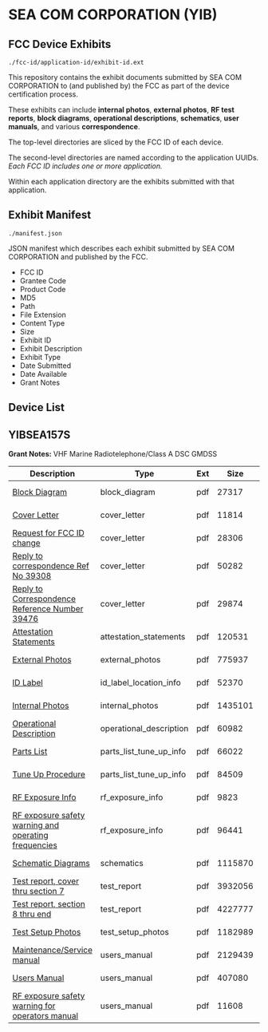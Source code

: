 # SEA COM CORPORATION (YIB)
## FCC Device Exhibits

```
./fcc-id/application-id/exhibit-id.ext
```

This repository contains the exhibit documents submitted by SEA COM CORPORATION to (and published by) the FCC as part of the device certification process.

These exhibits can include **internal photos**, **external photos**, **RF test reports**, **block diagrams**, **operational descriptions**, **schematics**, **user manuals**, and various **correspondence**.

The top-level directories are sliced by the FCC ID of each device.

The second-level directories are named according to the application UUIDs. *Each FCC ID includes one or more application.*

Within each application directory are the exhibits submitted with that application. 

## Exhibit Manifest

```
./manifest.json
```

JSON manifest which describes each exhibit submitted by SEA COM CORPORATION and published by the FCC.

- FCC ID
- Grantee Code
- Product Code
- MD5
- Path
- File Extension
- Content Type
- Size
- Exhibit ID
- Exhibit Description
- Exhibit Type
- Date Submitted
- Date Available
- Grant Notes

## Device List
## YIBSEA157S
**Grant Notes:** VHF Marine Radiotelephone/Class A DSC GMDSS

| Description | Type | Ext | Size | Submitted | Available |
| ----------- | ---- | --- | ---- | --------- | --------- |
| [Block Diagram](YIBSEA157S/b5022e25a4666f27ef347c8f650a18fc/1376843.pdf) | block_diagram | pdf | 27317 | 2010-11-16 | 2014-10-27 |
| [Cover Letter](YIBSEA157S/b5022e25a4666f27ef347c8f650a18fc/1376837.pdf) | cover_letter | pdf | 11814 | 2010-11-16 | 2014-10-27 |
| [Request for FCC ID change](YIBSEA157S/b5022e25a4666f27ef347c8f650a18fc/1377123.pdf) | cover_letter | pdf | 28306 | 2010-11-16 | 2014-10-27 |
| [Reply to correspondence Ref No 39308](YIBSEA157S/b5022e25a4666f27ef347c8f650a18fc/1406353.pdf) | cover_letter | pdf | 50282 | 2011-01-18 | 2014-10-27 |
| [Reply to Correspondence Reference Number 39476](YIBSEA157S/b5022e25a4666f27ef347c8f650a18fc/1420283.pdf) | cover_letter | pdf | 29874 | 2011-02-23 | 2014-10-27 |
| [Attestation Statements](YIBSEA157S/b5022e25a4666f27ef347c8f650a18fc/1376840.pdf) | attestation_statements | pdf | 120531 | 2010-11-16 | 2014-10-27 |
| [External Photos](YIBSEA157S/b5022e25a4666f27ef347c8f650a18fc/1376841.pdf) | external_photos | pdf | 775937 | 2010-11-16 | 2014-10-27 |
| [ID Label](YIBSEA157S/b5022e25a4666f27ef347c8f650a18fc/1376839.pdf) | id_label_location_info | pdf | 52370 | 2010-11-16 | 2014-10-27 |
| [Internal Photos](YIBSEA157S/b5022e25a4666f27ef347c8f650a18fc/1376846.pdf) | internal_photos | pdf | 1435101 | 2010-11-16 | 2014-10-27 |
| [Operational Description](YIBSEA157S/b5022e25a4666f27ef347c8f650a18fc/1376842.pdf) | operational_description | pdf | 60982 | 2010-11-16 | 2014-10-27 |
| [Parts List](YIBSEA157S/b5022e25a4666f27ef347c8f650a18fc/1376847.pdf) | parts_list_tune_up_info | pdf | 66022 | 2010-11-16 | 2014-10-27 |
| [Tune Up Procedure](YIBSEA157S/b5022e25a4666f27ef347c8f650a18fc/1376848.pdf) | parts_list_tune_up_info | pdf | 84509 | 2010-11-16 | 2014-10-27 |
| [RF Exposure Info](YIBSEA157S/b5022e25a4666f27ef347c8f650a18fc/1376849.pdf) | rf_exposure_info | pdf | 9823 | 2010-11-16 | 2014-10-27 |
| [RF exposure safety warning and operating frequencies](YIBSEA157S/b5022e25a4666f27ef347c8f650a18fc/1435937.pdf) | rf_exposure_info | pdf | 96441 | 2011-03-22 | 2014-10-27 |
| [Schematic Diagrams](YIBSEA157S/b5022e25a4666f27ef347c8f650a18fc/1376844.pdf) | schematics | pdf | 1115870 | 2010-11-16 | 2014-10-27 |
| [Test report, cover thru section 7](YIBSEA157S/b5022e25a4666f27ef347c8f650a18fc/1366166.pdf) | test_report | pdf | 3932056 | 2010-10-26 | 2014-10-27 |
| [Test report, section 8 thru end](YIBSEA157S/b5022e25a4666f27ef347c8f650a18fc/1366167.pdf) | test_report | pdf | 4227777 | 2010-10-26 | 2014-10-27 |
| [Test Setup Photos](YIBSEA157S/b5022e25a4666f27ef347c8f650a18fc/1376845.pdf) | test_setup_photos | pdf | 1182989 | 2010-11-16 | 2014-10-27 |
| [Maintenance/Service manual](YIBSEA157S/b5022e25a4666f27ef347c8f650a18fc/1366168.pdf) | users_manual | pdf | 2129439 | 2010-10-26 | 2014-10-27 |
| [Users Manual](YIBSEA157S/b5022e25a4666f27ef347c8f650a18fc/1376838.pdf) | users_manual | pdf | 407080 | 2010-11-16 | 2014-10-27 |
| [RF exposure safety warning for operators manual](YIBSEA157S/b5022e25a4666f27ef347c8f650a18fc/1435938.pdf) | users_manual | pdf | 11608 | 2011-03-22 | 2014-10-27 |
